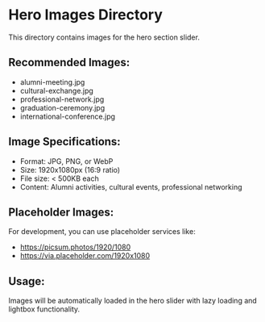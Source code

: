# Hero Images Directory

This directory contains images for the hero section slider.

## Recommended Images:
- alumni-meeting.jpg
- cultural-exchange.jpg
- professional-network.jpg
- graduation-ceremony.jpg
- international-conference.jpg

## Image Specifications:
- Format: JPG, PNG, or WebP
- Size: 1920x1080px (16:9 ratio)
- File size: < 500KB each
- Content: Alumni activities, cultural events, professional networking

## Placeholder Images:
For development, you can use placeholder services like:
- https://picsum.photos/1920/1080
- https://via.placeholder.com/1920x1080

## Usage:
Images will be automatically loaded in the hero slider with lazy loading and lightbox functionality. 